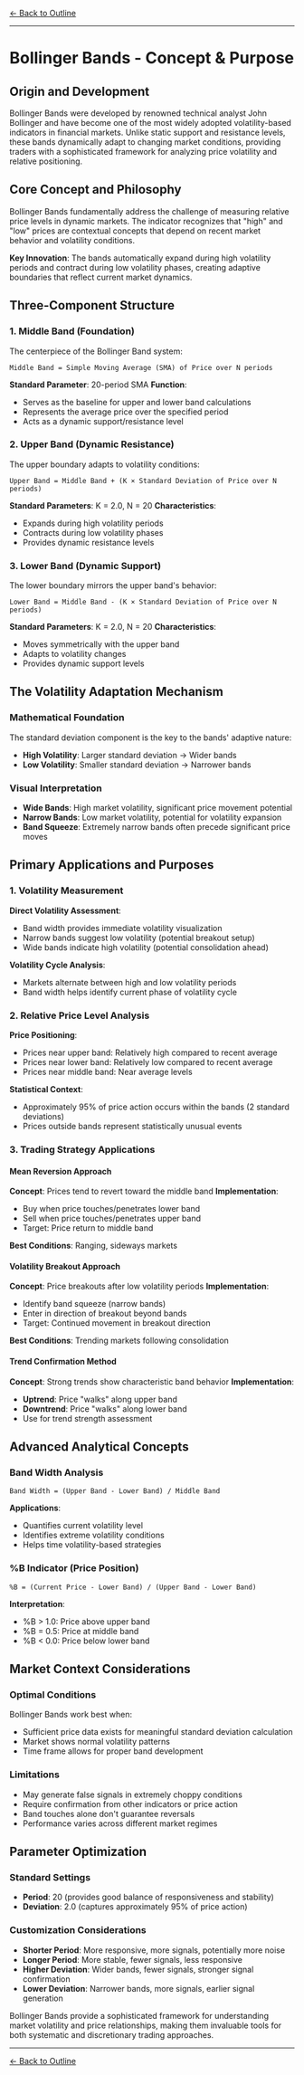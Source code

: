 [← Back to Outline](../outline.md)

---

# Bollinger Bands - Concept & Purpose

## Origin and Development

Bollinger Bands were developed by renowned technical analyst John Bollinger and have become one of the most widely adopted volatility-based indicators in financial markets. Unlike static support and resistance levels, these bands dynamically adapt to changing market conditions, providing traders with a sophisticated framework for analyzing price volatility and relative positioning.

## Core Concept and Philosophy

Bollinger Bands fundamentally address the challenge of measuring relative price levels in dynamic markets. The indicator recognizes that "high" and "low" prices are contextual concepts that depend on recent market behavior and volatility conditions.

**Key Innovation**: The bands automatically expand during high volatility periods and contract during low volatility phases, creating adaptive boundaries that reflect current market dynamics.

## Three-Component Structure

### 1. Middle Band (Foundation)
The centerpiece of the Bollinger Band system:

```
Middle Band = Simple Moving Average (SMA) of Price over N periods
```

**Standard Parameter**: 20-period SMA
**Function**: 
- Serves as the baseline for upper and lower band calculations
- Represents the average price over the specified period
- Acts as a dynamic support/resistance level

### 2. Upper Band (Dynamic Resistance)
The upper boundary adapts to volatility conditions:

```
Upper Band = Middle Band + (K × Standard Deviation of Price over N periods)
```

**Standard Parameters**: K = 2.0, N = 20
**Characteristics**:
- Expands during high volatility periods
- Contracts during low volatility phases
- Provides dynamic resistance levels

### 3. Lower Band (Dynamic Support)
The lower boundary mirrors the upper band's behavior:

```
Lower Band = Middle Band - (K × Standard Deviation of Price over N periods)
```

**Standard Parameters**: K = 2.0, N = 20
**Characteristics**:
- Moves symmetrically with the upper band
- Adapts to volatility changes
- Provides dynamic support levels

## The Volatility Adaptation Mechanism

### Mathematical Foundation
The standard deviation component is the key to the bands' adaptive nature:

- **High Volatility**: Larger standard deviation → Wider bands
- **Low Volatility**: Smaller standard deviation → Narrower bands

### Visual Interpretation
- **Wide Bands**: High market volatility, significant price movement potential
- **Narrow Bands**: Low market volatility, potential for volatility expansion
- **Band Squeeze**: Extremely narrow bands often precede significant price moves

## Primary Applications and Purposes

### 1. Volatility Measurement
**Direct Volatility Assessment**:
- Band width provides immediate volatility visualization
- Narrow bands suggest low volatility (potential breakout setup)
- Wide bands indicate high volatility (potential consolidation ahead)

**Volatility Cycle Analysis**:
- Markets alternate between high and low volatility periods
- Band width helps identify current phase of volatility cycle

### 2. Relative Price Level Analysis
**Price Positioning**:
- Prices near upper band: Relatively high compared to recent average
- Prices near lower band: Relatively low compared to recent average  
- Prices near middle band: Near average levels

**Statistical Context**:
- Approximately 95% of price action occurs within the bands (2 standard deviations)
- Prices outside bands represent statistically unusual events

### 3. Trading Strategy Applications

#### Mean Reversion Approach
**Concept**: Prices tend to revert toward the middle band
**Implementation**:
- Buy when price touches/penetrates lower band
- Sell when price touches/penetrates upper band
- Target: Price return to middle band

**Best Conditions**: Ranging, sideways markets

#### Volatility Breakout Approach  
**Concept**: Price breakouts after low volatility periods
**Implementation**:
- Identify band squeeze (narrow bands)
- Enter in direction of breakout beyond bands
- Target: Continued movement in breakout direction

**Best Conditions**: Trending markets following consolidation

#### Trend Confirmation Method
**Concept**: Strong trends show characteristic band behavior
**Implementation**:
- **Uptrend**: Price "walks" along upper band
- **Downtrend**: Price "walks" along lower band
- Use for trend strength assessment

## Advanced Analytical Concepts

### Band Width Analysis
```
Band Width = (Upper Band - Lower Band) / Middle Band
```

**Applications**:
- Quantifies current volatility level
- Identifies extreme volatility conditions
- Helps time volatility-based strategies

### %B Indicator (Price Position)
```
%B = (Current Price - Lower Band) / (Upper Band - Lower Band)
```

**Interpretation**:
- %B > 1.0: Price above upper band
- %B = 0.5: Price at middle band
- %B < 0.0: Price below lower band

## Market Context Considerations

### Optimal Conditions
Bollinger Bands work best when:
- Sufficient price data exists for meaningful standard deviation calculation
- Market shows normal volatility patterns
- Time frame allows for proper band development

### Limitations
- May generate false signals in extremely choppy conditions
- Require confirmation from other indicators or price action
- Band touches alone don't guarantee reversals
- Performance varies across different market regimes

## Parameter Optimization

### Standard Settings
- **Period**: 20 (provides good balance of responsiveness and stability)
- **Deviation**: 2.0 (captures approximately 95% of price action)

### Customization Considerations
- **Shorter Period**: More responsive, more signals, potentially more noise
- **Longer Period**: More stable, fewer signals, less responsive
- **Higher Deviation**: Wider bands, fewer signals, stronger signal confirmation
- **Lower Deviation**: Narrower bands, more signals, earlier signal generation

Bollinger Bands provide a sophisticated framework for understanding market volatility and price relationships, making them invaluable tools for both systematic and discretionary trading approaches.



---

[← Back to Outline](../outline.md)